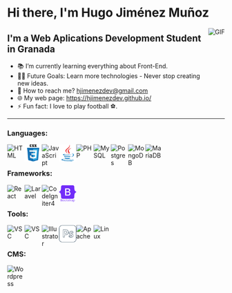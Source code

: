 # Hi there, I'm Hugo Jiménez Muñoz

<img align="right" alt="GIF" height="160px" src="https://media.giphy.com/media/du3J3cXyzhj75IOgvA/giphy.gif" />

## I'm a Web Aplications Development Student in Granada

- 📚 I’m currently learning everything about Front-End.
- 💪🏼 Future Goals: Learn more technologies - Never stop creating new ideas.
- 📧 How to reach me? hjimenezdev@gmail.com
- 🌐 My web page: https://hjimenezdev.github.io/
- ⚡ Fun fact: I love to play football ⚽.

---

### Languages: 
<img align="left" alt="HTML" width="40px" src="https://upload.wikimedia.org/wikipedia/commons/thumb/6/61/HTML5_logo_and_wordmark.svg/1024px-HTML5_logo_and_wordmark.svg.png" />
<img align="left" alt="CSS" width="40px" src="https://raw.githubusercontent.com/devicons/devicon/master/icons/css3/css3-original-wordmark.svg" />
<img align="left" alt="JavaScript" width="40px" src="https://img.icons8.com/color/512/javascript.png" />
<img align="left" alt="Java" width="40px" src="https://raw.githubusercontent.com/devicons/devicon/master/icons/java/java-original.svg" />
<img align="left" alt="PHP" width="40px" src="https://upload.wikimedia.org/wikipedia/commons/thumb/2/27/PHP-logo.svg/300px-PHP-logo.svg.png">
<img align="left" alt="MySQL" width="40px" src="https://img.icons8.com/color/512/mysql-logo.png" />
<img align="left" alt="Postgres" width="40px" src="https://img.icons8.com/color/512/postgreesql.png" />
<img align="left" alt="MongoDB" width="40px" src="https://img.icons8.com/color/512/mongodb.png" />
<img align="left" alt="MariaDB" width="40px" src="https://www.vectorlogo.zone/logos/mariadb/mariadb-icon.svg"/>
<br><br>

### Frameworks:
<img align="left" alt="React" width="40px" src="https://upload.wikimedia.org/wikipedia/commons/thumb/4/47/React.svg/1024px-React.svg.png">
<img align="left" alt="Laravel" width="40px" src="https://upload.wikimedia.org/wikipedia/commons/thumb/9/9a/Laravel.svg/800px-Laravel.svg.png">
<img align="left" alt="CodeIgniter4" width="40px" src="https://cdn.worldvectorlogo.com/logos/codeigniter.svg">
<img align="left" alt="Bootstrap" width="40px" src="https://raw.githubusercontent.com/devicons/devicon/master/icons/bootstrap/bootstrap-plain-wordmark.svg">
<br><br>

### Tools:
<img align="left" alt="VSC" width="40px" src="https://upload.wikimedia.org/wikipedia/commons/thumb/9/9a/Visual_Studio_Code_1.35_icon.svg/2048px-Visual_Studio_Code_1.35_icon.svg.png"/>
<img align="left" alt="VSC" width="40px" src="https://upload.wikimedia.org/wikipedia/commons/thumb/9/9c/IntelliJ_IDEA_Icon.svg/1200px-IntelliJ_IDEA_Icon.svg.png"/>
<img align="left" alt="Illustrator" width="40px" src="https://www.vectorlogo.zone/logos/adobe_illustrator/adobe_illustrator-icon.svg"/>
<img align="left" alt="Photoshop" width="40px" src="https://raw.githubusercontent.com/devicons/devicon/master/icons/photoshop/photoshop-line.svg"/>
<img align="left" alt="Apache" width="40px" src="https://cdn.simpleicons.org/apache/D22128"/>
<img align="left" alt="Linux" width="40px" src="https://cdn.jsdelivr.net/gh/devicons/devicon/icons/linux/linux-original.svg"/>
<br><br>

### CMS:
<img align="left" alt="Wordpress" width="40px" src="https://img.icons8.com/color/512/wordpress.png" />
<br><br>
